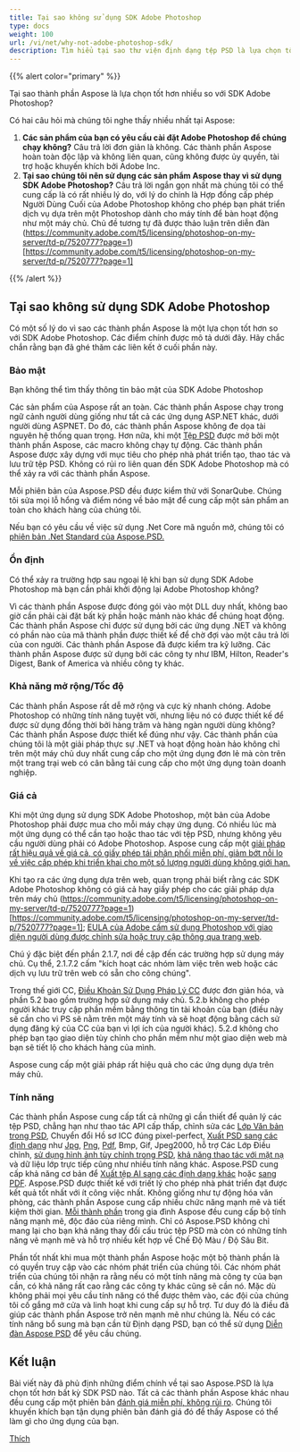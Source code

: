 ```yaml
---
title: Tại sao không sử dụng SDK Adobe Photoshop
type: docs
weight: 100
url: /vi/net/why-not-adobe-photoshop-sdk/
description: Tìm hiểu tại sao thư viện định dạng tệp PSD là lựa chọn tốt hơn so với SDK Adobe Photoshop, so sánh tính bảo mật, ổn định, khả năng mở rộng, tính năng của cả hai.
---
```


{{% alert color="primary" %}}

Tại sao thành phần Aspose là lựa chọn tốt hơn nhiều so với SDK Adobe Photoshop?

Có hai câu hỏi mà chúng tôi nghe thấy nhiều nhất tại Aspose:

1. **Các sản phẩm của bạn có yêu cầu cài đặt Adobe Photoshop để chúng chạy không?**
   Câu trả lời đơn giản là không. Các thành phần Aspose hoàn toàn độc lập và không liên quan, cũng không được ủy quyền, tài trợ hoặc khuyến khích bởi Adobe Inc.
1. **Tại sao chúng tôi nên sử dụng các sản phẩm Aspose thay vì sử dụng SDK Adobe Photoshop?**
   Câu trả lời ngắn gọn nhất mà chúng tôi có thể cung cấp là có rất nhiều lý do, với lý do chính là Hợp đồng cấp phép Người Dùng Cuối của Adobe Photoshop không cho phép bạn phát triển dịch vụ dựa trên một Photoshop dành cho máy tính để bàn hoạt động như một máy chủ. Chủ đề tương tự đã được thảo luận trên diễn đàn (https://community.adobe.com/t5/licensing/photoshop-on-my-server/td-p/7520777?page=1)[https://community.adobe.com/t5/licensing/photoshop-on-my-server/td-p/7520777?page=1]

{{% /alert %}}
## **Tại sao không sử dụng SDK Adobe Photoshop**
Có một số lý do vì sao các thành phần Aspose là một lựa chọn tốt hơn so với SDK Adobe Photoshop. Các điểm chính được mô tả dưới đây. Hãy chắc chắn rằng bạn đã ghé thăm các liên kết ở cuối phần này.
### **Bảo mật**
Bạn không thể tìm thấy thông tin bảo mật của SDK Adobe Photoshop

Các sản phẩm của Aspose rất an toàn. Các thành phần Aspose chạy trong ngữ cảnh người dùng giống như tất cả các ứng dụng ASP.NET khác, dưới người dùng ASPNET. Do đó, các thành phần Aspose không đe dọa tài nguyên hệ thống quan trọng. Hơn nữa, khi một [Tệp PSD](/psd/vi/net/psd-file/) được mở bởi một thành phần Aspose, các macro không chạy tự động. Các thành phần Aspose được xây dựng với mục tiêu cho phép nhà phát triển tạo, thao tác và lưu trữ tệp PSD. Không có rủi ro liên quan đến SDK Adobe Photoshop mà có thể xảy ra với các thành phần Aspose.

Mỗi phiên bản của Aspose.PSD đều được kiểm thử với SonarQube. Chúng tôi sửa mọi lỗ hổng và điểm nóng về bảo mật để cung cấp một sản phẩm an toàn cho khách hàng của chúng tôi.

Nếu bạn có yêu cầu về việc sử dụng .Net Core mã nguồn mở, chúng tôi có [phiên bản .Net Standard của Aspose.PSD.](/psd/vi/net/installation/)
### **Ổn định**
Có thể xảy ra trường hợp sau ngoại lệ khi bạn sử dụng SDK Adobe Photoshop mà bạn cần phải khởi động lại Adobe Photoshop không?

Vì các thành phần Aspose được đóng gói vào một DLL duy nhất, không bao giờ cần phải cài đặt bất kỳ phần hoặc mảnh nào khác để chúng hoạt động. Các thành phần Aspose chỉ được sử dụng bởi các ứng dụng .NET và không có phần nào của mã thành phần được thiết kế để chờ đợi vào một câu trả lời của con người. Các thành phần Aspose đã được kiểm tra kỹ lưỡng. Các thành phần Aspose được sử dụng bởi các công ty như IBM, Hilton, Reader's Digest, Bank of America và nhiều công ty khác.
### **Khả năng mở rộng/Tốc độ**
Các thành phần Aspose rất dễ mở rộng và cực kỳ nhanh chóng. Adobe Photoshop có những tính năng tuyệt vời, nhưng liệu nó có được thiết kế để được sử dụng đồng thời bởi hàng trăm và hàng ngàn người dùng không? Các thành phần Aspose được thiết kế đúng như vậy. Các thành phần của chúng tôi là một giải pháp thực sự .NET và hoạt động hoàn hảo không chỉ trên một máy chủ duy nhất cung cấp cho một ứng dụng đơn lẻ mà còn trên một trang trại web có cân bằng tải cung cấp cho một ứng dụng toàn doanh nghiệp.
### **Giá cả**
Khi một ứng dụng sử dụng SDK Adobe Photoshop, một bản của Adobe Photoshop phải được mua cho mỗi máy chạy ứng dụng. Có nhiều lúc mà một ứng dụng có thể cần tạo hoặc thao tác với tệp PSD, nhưng không yêu cầu người dùng phải có Adobe Photoshop. Aspose cung cấp một [giải pháp rất hiệu quả về giá cả](https://purchase.aspose.com/pricing/psd)[, có giấy phép tái phân phối miễn phí, giảm bớt nỗi lo về việc cấp phép khi triển khai cho một số lượng người dùng không giới hạn.](http://www.aspose.com/Purchase)

Khi tạo ra các ứng dụng dựa trên web, quan trọng phải biết rằng các SDK Adobe Photoshop không có giá cả hay giấy phép cho các giải pháp dựa trên máy chủ (https://community.adobe.com/t5/licensing/photoshop-on-my-server/td-p/7520777?page=1)[https://community.adobe.com/t5/licensing/photoshop-on-my-server/td-p/7520777?page=1]; [EULA của Adobe cấm sử dụng Photoshop với giao diện người dùng được chỉnh sửa hoặc truy cập thông qua trang web](https://www.adobe.com/content/dam/acom/en/legal/licenses-terms/pdf/CS6.pdf).

Chú ý đặc biệt đến phần 2.1.7, nơi đề cập đến các trường hợp sử dụng máy chủ. Cụ thể, 2.1.7.2 cấm "kích hoạt các nhóm làm việc trên web hoặc các dịch vụ lưu trữ trên web có sẵn cho công chúng".

Trong thế giới CC, [Điều Khoản Sử Dụng Pháp Lý CC](http://www.adobe.com/legal/terms.html) được đơn giản hóa, và phần 5.2 bao gồm trường hợp sử dụng máy chủ. 5.2.b không cho phép người khác truy cập phần mềm bằng thông tin tài khoản của bạn (điều này sẽ cần cho vì PS sẽ nằm trên một máy tính và sẽ hoạt động bằng cách sử dụng đăng ký của CC của bạn vì lợi ích của người khác). 5.2.d không cho phép bạn tạo giao diện tùy chỉnh cho phần mềm như một giao diện web mà bạn sẽ tiết lộ cho khách hàng của mình.

Aspose cung cấp một giải pháp rất hiệu quả cho các ứng dụng dựa trên máy chủ.
### **Tính năng**
Các thành phần Aspose cung cấp tất cả những gì cần thiết để quản lý các tệp PSD, chẳng hạn như thao tác API cấp thấp, chỉnh sửa các [Lớp Văn bản trong PSD](/psd/vi/net/working-with-text-layers/), Chuyển đổi Hồ sơ ICC đúng pixel-perfect, [Xuất PSD sang các định dạng](/psd/vi/net/converting-psd-image-to-raster-format/) như [Jpg](/psd/vi/net/psd-to-jpg/), [Png](/psd/vi/net/psd-to-png/), [Pdf](/psd/vi/net/psd-to-pdf/), Bmp, Gif, Jpeg2000, hỗ trợ Các Lớp Điều chỉnh, [sử dụng hình ảnh tùy chỉnh trong PSD](/psd/vi/net/drawing-images-using-graphics/), [khả năng thao tác với mặt nạ](/psd/vi/net/layer-vector-mask/) và dữ liệu lớp trực tiếp cũng như nhiều tính năng khác. Aspose.PSD cung cấp khả năng cơ bản để [Xuất tệp AI sang các định dạng khác](/psd/vi/net/converting-ai-image-to-raster-format/) hoặc [sang PDF](/psd/vi/net/ai-to-pdf/). Aspose.PSD được thiết kế với triết lý cho phép nhà phát triển đạt được kết quả tốt nhất với ít công việc nhất. Không giống như tự động hóa văn phòng, các thành phần Aspose cung cấp nhiều chức năng mạnh mẽ và tiết kiệm thời gian. [Mỗi thành phần](https://products.aspose.com/total) trong gia đình Aspose đều cung cấp bộ tính năng mạnh mẽ, độc đáo của riêng mình. Chỉ có Aspose.PSD không chỉ mang lại cho bạn khả năng thay đổi cấu trúc tệp PSD mà còn có những tính năng vẽ mạnh mẽ và hỗ trợ nhiều kết hợp về Chế Độ Màu / Độ Sâu Bit.

Phần tốt nhất khi mua một thành phần Aspose hoặc một bộ thành phần là có quyền truy cập vào các nhóm phát triển của chúng tôi. Các nhóm phát triển của chúng tôi nhận ra rằng nếu có một tính năng mà công ty của bạn cần, có khả năng rất cao rằng các công ty khác cũng sẽ cần nó. Mặc dù không phải mọi yêu cầu tính năng có thể được thêm vào, các đội của chúng tôi cố gắng mở cửa và linh hoạt khi cung cấp sự hỗ trợ. Tư duy đó là điều đã giúp các thành phần Aspose trở nên mạnh mẽ như chúng là. Nếu có các tính năng bổ sung mà bạn cần từ Định dạng PSD, bạn có thể sử dụng [Diễn đàn Aspose PSD](https://forum.aspose.com/c/psd) để yêu cầu chúng.
## **Kết luận**

Bài viết này đã phủ định những điểm chính về tại sao Aspose.PSD là lựa chọn tốt hơn bất kỳ SDK PSD nào. Tất cả các thành phần Aspose khác nhau đều cung cấp một phiên bản [đánh giá miễn phí, không rủi ro](https://downloads.aspose.com/psd/net). Chúng tôi khuyến khích bạn tận dụng phiên bản đánh giá đó để thấy Aspose có thể làm gì cho ứng dụng của bạn.

[Thích](https://docs.aspose.com/display/wordsnet/Why+not+Automation)

